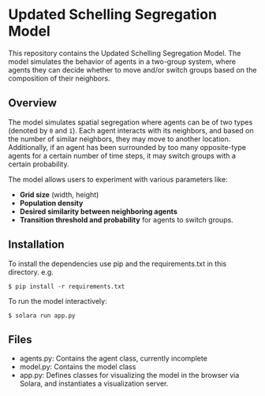 # Updated Schelling Segregation Model

This repository contains the Updated Schelling Segregation Model. The model simulates the behavior of agents in a two-group system, where agents they can decide whether to move and/or switch groups based on the composition of their neighbors.

## Overview

The model simulates spatial segregation where agents can be of two types (denoted by `0` and `1`). Each agent interacts with its neighbors, and based on the number of similar neighbors, they may move to another location. Additionally, if an agent has been surrounded by too many opposite-type agents for a certain number of time steps, it may switch groups with a certain probability.

The model allows users to experiment with various parameters like:
- **Grid size** (width, height)
- **Population density**
- **Desired similarity between neighboring agents**
- **Transition threshold and probability** for agents to switch groups.


## Installation
To install the dependencies use pip and the requirements.txt in this directory. e.g.

```
$ pip install -r requirements.txt
```

To run the model interactively:

```
$ solara run app.py
```


## Files
+ agents.py: Contains the agent class, currently incomplete
+ model.py: Contains the model class
+ app.py: Defines classes for visualizing the model in the browser via Solara, and instantiates a visualization server.
